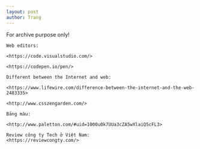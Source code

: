 ```yaml
---
layout: post
author: Trang
---
```

For archive purpose only!

    Web editors:

    <https://code.visualstudio.com/>

    <https://codepen.io/pen/>

    Different between the Internet and web:

    <https://www.lifewire.com/difference-between-the-internet-and-the-web-2483335>

    <http://www.csszengarden.com/>

    Bảng màu:

    <http://www.paletton.com/#uid=1000u0k7UUa3cZA5wXlaiQ5cFL3>

    Review công ty Tech ở Việt Nam:
    <https://reviewcongty.com/>
